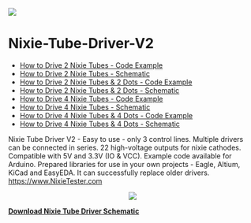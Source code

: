 <a href="https://www.buymeacoffee.com/marcinsaj"><img src="https://img.buymeacoffee.com/button-api/?text=Buy me a coffee&emoji=&slug=marcinsaj&button_colour=75b8fa&font_colour=000000&font_family=Lato&outline_colour=000000&coffee_colour=FFDD00" /></a>

# Nixie-Tube-Driver-V2
* <a target="_blank" href="https://github.com/marcinsaj/Nixie-Tube-Driver-V2/blob/master/example/Nixie-Tube-Driver-V2-Example-1.ino">How to Drive 2 Nixie Tubes - Code Example</a>
* <a target="_blank" href="https://github.com/marcinsaj/Nixie-Tube-Driver-V2/blob/master/datasheet/How-To-Drive-2-Nixie-Tubes-Nixie-Tube-Driver-V2.pdf">How to Drive 2 Nixie Tubes - Schematic</a>
* <a target="_blank" href="https://github.com/marcinsaj/Nixie-Tube-Driver-V2/blob/master/example/Nixie-Tube-Driver-V2-Example-2.ino">How to Drive 2 Nixie Tubes & 2 Dots - Code Example</a>
* <a target="_blank" href="https://github.com/marcinsaj/Nixie-Tube-Driver-V2/blob/master/datasheet/How-To-Drive-2-Nixie-Tubes-2-Dots-Nixie-Tube-Driver-V2.pdf">How to Drive 2 Nixie Tubes & 2 Dots - Schematic</a>
* <a target="_blank" href="https://github.com/marcinsaj/Nixie-Tube-Driver-V2/blob/master/example/Nixie-Tube-Driver-V2-Example-3.ino">How to Drive 4 Nixie Tubes - Code Example</a>
* <a target="_blank" href="https://github.com/marcinsaj/Nixie-Tube-Driver-V2/blob/master/datasheet/How-To-Drive-4-Nixie-Tubes-Nixie-Tube-Driver-V2.pdf">How to Drive 4 Nixie Tubes - Schematic</a>
* <a target="_blank" href="https://github.com/marcinsaj/Nixie-Tube-Driver-V2/blob/master/example/Nixie-Tube-Driver-V2-Example-4.ino">How to Drive 4 Nixie Tubes & 4 Dots - Code Example</a>
* <a target="_blank" href="https://github.com/marcinsaj/Nixie-Tube-Driver-V2/blob/master/datasheet/How-To-Drive-4-Nixie-Tubes-4-Dots-Nixie-Tube-Driver-V2.pdf">How to Drive 4 Nixie Tubes & 4 Dots - Schematic</a>


Nixie Tube Driver V2 - Easy to use - only 3 control lines. Multiple drivers can be connected in series. 22 high-voltage outputs for nixie cathodes. Compatible with 5V and 3.3V (IO &amp; VCC). Example code available for Arduino. Prepared libraries for use in your own projects - Eagle, Altium, KiCad and EasyEDA. It can successfully replace older drivers. https://www.NixieTester.com

<p align="center"><img src="https://github.com/marcinsaj/Nixie-Tube-Driver-V2/blob/master/extras/Nixie-Tube-Driver-V2-Schematic.png"></p>

**<a href="https://github.com/marcinsaj/Nixie-Tube-Driver-V2/raw/master/datasheet/Nixie-Tube-Driver-V2-Schematic.pdf">Download Nixie Tube Driver Schematic</a>**
